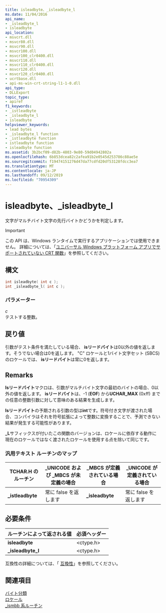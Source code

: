 ```yaml
---
title: isleadbyte、_isleadbyte_l
ms.date: 11/04/2016
api_name:
- _isleadbyte_l
- isleadbyte
api_location:
- msvcrt.dll
- msvcr80.dll
- msvcr90.dll
- msvcr100.dll
- msvcr100_clr0400.dll
- msvcr110.dll
- msvcr110_clr0400.dll
- msvcr120.dll
- msvcr120_clr0400.dll
- ucrtbase.dll
- api-ms-win-crt-string-l1-1-0.dll
api_type:
- DLLExport
topic_type:
- apiref
f1_keywords:
- _istleadbyte
- _isleadbyte_l
- isleadbyte
helpviewer_keywords:
- lead bytes
- _isleadbyte_l function
- _istleadbyte function
- istleadbyte function
- isleadbyte function
ms.assetid: 3b2bcf09-d82b-4803-9e80-59d04942802a
ms.openlocfilehash: 6b853dcea82c2afea91b2e0545d253786c88ae5e
ms.sourcegitcommit: f19474151276d47da77cdfd20df53128fdcc3ea7
ms.translationtype: MT
ms.contentlocale: ja-JP
ms.lasthandoff: 09/12/2019
ms.locfileid: "70954309"
---
```

# <a name="isleadbyte-_isleadbyte_l"></a>isleadbyte、_isleadbyte_l

文字がマルチバイト文字の先行バイトかどうかを判定します。

> [!IMPORTANT]
> この API は、Windows ランタイムで実行するアプリケーションでは使用できません。 詳細については、「[ユニバーサル Windows プラットフォーム アプリでサポートされていない CRT 関数](../../cppcx/crt-functions-not-supported-in-universal-windows-platform-apps.md)」を参照してください。

## <a name="syntax"></a>構文

```C
int isleadbyte( int c );
int _isleadbyte_l( int c );
```

### <a name="parameters"></a>パラメーター

*c*<br/>
テストする整数。

## <a name="return-value"></a>戻り値

引数がテスト条件を満たしている場合、 **isリードバイト**は0以外の値を返します。そうでない場合は0を返します。 "C" ロケールと1バイト文字セット (SBCS) のロケールでは、 **isリードバイト**は常に0を返します。

## <a name="remarks"></a>Remarks

**Isリードバイト**マクロは、引数がマルチバイト文字の最初のバイトの場合、0以外の値を返します。 **isリードバイト**は、-1 (**EOF**) から**UCHAR_MAX** (0xff) までの任意の整数引数に対して意味のある結果を生成します。

**Isリードバイト**の予期される引数の型は**int**です。符号付き文字が渡された場合、コンパイラはそれを符号拡張によって整数に変換することで、予測できない結果が発生する可能性があります。

**_L**サフィックスが付いたこの関数のバージョンは、ロケールに依存する動作に現在のロケールではなく渡されたロケールを使用する点を除いて同じです。

### <a name="generic-text-routine-mappings"></a>汎用テキスト ルーチンのマップ

|TCHAR.H のルーチン|_UNICODE および _MBCS が未定義の場合|_MBCS が定義されている場合|_UNICODE が定義されている場合|
|---------------------|------------------------------------|--------------------|-----------------------|
|**_istleadbyte**|常に false を返します|**_isleadbyte**|常に false を返します|

## <a name="requirements"></a>必要条件

|ルーチンによって返される値|必須ヘッダー|
|-------------|---------------------|
|**isleadbyte**|\<ctype.h>|
|**_isleadbyte_l**|\<ctype.h>|

互換性の詳細については、「 [互換性](../../c-runtime-library/compatibility.md)」を参照してください。

## <a name="see-also"></a>関連項目

[バイト分類](../../c-runtime-library/byte-classification.md)<br/>
[ロケール](../../c-runtime-library/locale.md)<br/>
[_ismbb 系ルーチン](../../c-runtime-library/ismbb-routines.md)<br/>

